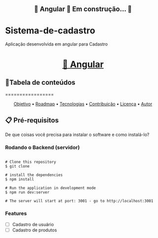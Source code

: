 <h2 align="center"> 
	🚧  Angular 🚀 Em construção...  🚧
 
</h2>




# Sistema-de-cadastro 
Aplicação desenvolvida em angular para Cadastro 
<h1 align="center">
    <a href="https://angular.io/">🔗 Angular</a>
</h1>


 

## 🚀Tabela de conteúdos
=================
<p align="center">
 <a href="#objetivo">Objetivo</a> •
 <a href="#roadmap">Roadmap</a> • 
 <a href="#tecnologias">Tecnologias</a> • 
 <a href="#contribuicao">Contribuição</a> • 
 <a href="#licenc-a">Licença</a> • 
 <a href="#autor">Autor</a>
</p>




## 📋 Pré-requisitos

De que coisas você precisa para instalar o software e como instalá-lo?
### Rodando o Backend (servidor)
```

# Clone this repository
$ git clone 

# install the dependencies
$ npm install

# Run the application in development mode
$ npm run dev:server

# The server will start at port: 3001 - go to http://localhost:3001

```


 ### Features

- [ ] Cadastro de usuário
- [ ] Cadastro de produtos
